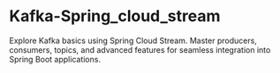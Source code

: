 # Kafka-Spring_cloud_stream
Explore Kafka basics using Spring Cloud Stream. Master producers, consumers, topics, and advanced features for seamless integration into Spring Boot applications.
